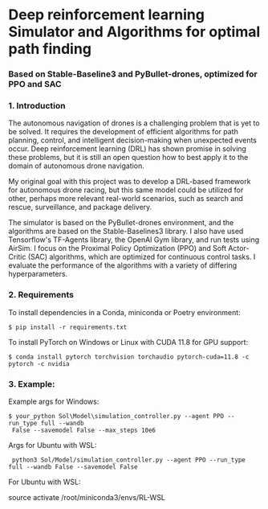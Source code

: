 
# Deep reinforcement learning Simulator and Algorithms for optimal path finding

### Based on Stable-Baseline3 and PyBullet-drones, optimized for PPO and SAC


### 1. Introduction

The autonomous navigation of drones is a challenging problem that is yet to be solved.
It requires the development of efficient algorithms for path planning,
control, and intelligent decision-making when unexpected events occur. 
Deep reinforcement learning (DRL) has shown promise in solving these problems,
but it is still an open question how to best apply it to the domain of autonomous drone navigation.

My original goal with this project was to develop a DRL-based framework for autonomous drone racing, 
but this same model could be utilized for other, perhaps more relevant real-world scenarios, such as search and rescue, surveillance, and package delivery.

The simulator is based on the PyBullet-drones environment, and the algorithms are based on the Stable-Baselines3 library. 
I also have used Tensorflow's TF-Agents library, the OpenAI Gym library, and run tests using AirSim.
I focus on the Proximal Policy Optimization (PPO) and Soft Actor-Critic (SAC) algorithms, which are optimized for continuous control tasks. 
I evaluate the performance of the algorithms with a variety of differing hyperparameters.

### 2. Requirements
To install dependencies in a Conda, miniconda or Poetry environment:

```
$ pip install -r requirements.txt
```

To install PyTorch on Windows or Linux with CUDA 11.8 for GPU support:
```
$ conda install pytorch torchvision torchaudio pytorch-cuda=11.8 -c pytorch -c nvidia
```


### 3. Example:
Example args for Windows:

```
$ your_python Sol\Model\simulation_controller.py --agent PPO --run_type full --wandb
 False --savemodel False --max_steps 10e6
``` 
Args for Ubuntu with WSL:

```
 python3 Sol/Model/simulation_controller.py --agent PPO --run_type full --wandb False --savemodel False
 ```


For Ubuntu with WSL:

source activate  /root/miniconda3/envs/RL-WSL
 